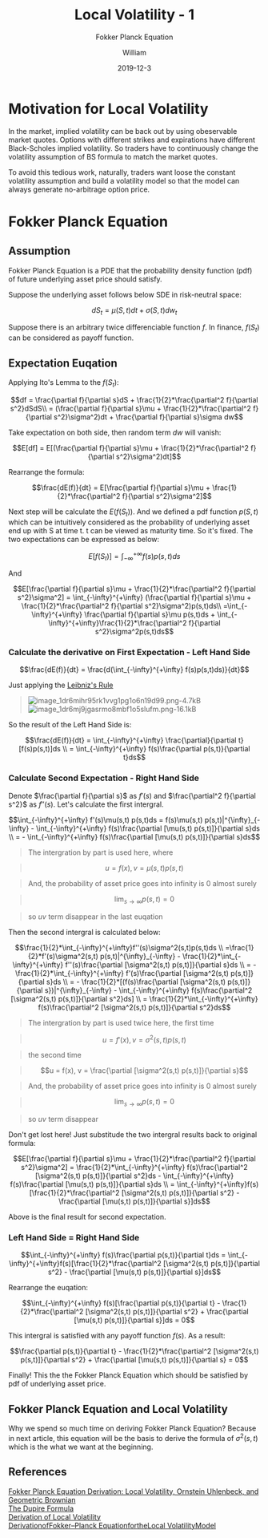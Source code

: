 ﻿---
layout:     post
title:      Local Volatility - 1
subtitle:   Fokker Planck Equation
date:       2019-12-3
author:     William
header-img: img/post-bg-2015.jpg
catalog: true
tags:
    - Volatility
    - Stochastic Calculus
    - Math
---
<script type="text/x-mathjax-config">
  MathJax.Hub.Config({
    tex2jax: { 
      inlineMath: [['$','$'], ['\\(','\\)']],
      processEscapes: true
    }
  });
  </script>
<script type="text/javascript" async
  src="https://cdnjs.cloudflare.com/ajax/libs/mathjax/2.7.5/MathJax.js?config=TeX-MML-AM_CHTML">
</script>

# Motivation for Local Volatility
In the market, implied volatility can be back out by using obeservable market quotes. Options with different strikes and expirations have different Black-Scholes implied volatility. So traders have to continuously change the volatility assumption of BS formula to match the market quotes. 

To avoid this tedious work, naturally, traders want loose the constant volatility assumption and build a volatility model so that the model can always generate no-arbitrage option price. 

# Fokker Planck Equation
## Assumption
Fokker Planck Equation is a PDE that the probability density function (pdf) of future underlying asset price should satisfy. 

Suppose the underlying asset follows below SDE in risk-neutral space:

$$dS_t = \mu(S,t)dt + \sigma(S,t)dw_t$$

Suppose there is an arbitrary twice differenciable function $f$. In finance, $f(S_t)$ can be considered as payoff function. 

## Expectation Euqation
Applying Ito's Lemma to the $f(S_t)$:

$$df = \frac{\partial f}{\partial s}dS + \frac{1}{2}*\frac{\partial^2 f}{\partial s^2}dSdS\\
= (\frac{\partial f}{\partial s}\mu + \frac{1}{2}*\frac{\partial^2 f}{\partial s^2}\sigma^2)dt + \frac{\partial f}{\partial s}\sigma dw$$

Take expectation on both side, then random term $dw$ will vanish:

$$E[df] = E[(\frac{\partial f}{\partial s}\mu + \frac{1}{2}*\frac{\partial^2 f}{\partial s^2}\sigma^2)dt]$$

Rearrange the formula:

$$\frac{dE(f)}{dt} = E[\frac{\partial f}{\partial s}\mu + \frac{1}{2}*\frac{\partial^2 f}{\partial s^2}\sigma^2]$$

Next step will be calculate the $E(f(S_t))$. And we defined a pdf function $p(S,t)$ which can be intuitively considered as the probability of underlying asset end up with S at time t. t can be viewed as maturity time. So it's fixed. The two expectations can be expressed as below:

$$E[f(S_t)] = \int_{-\infty}^{+\infty} f(s)p(s,t)ds$$

And

$$E[\frac{\partial f}{\partial s}\mu + \frac{1}{2}*\frac{\partial^2 f}{\partial s^2}\sigma^2] = \int_{-\infty}^{+\infty} (\frac{\partial f}{\partial s}\mu + \frac{1}{2}*\frac{\partial^2 f}{\partial s^2}\sigma^2)p(s,t)ds\\
=\int_{-\infty}^{+\infty} \frac{\partial f}{\partial s}\mu p(s,t)ds + \int_{-\infty}^{+\infty}\frac{1}{2}*\frac{\partial^2 f}{\partial s^2}\sigma^2p(s,t)ds$$

### Calculate the derivative on First Expectation - Left Hand Side

$$\frac{dE(f)}{dt} = \frac{d(\int_{-\infty}^{+\infty} f(s)p(s,t)ds)}{dt}$$

Just applying the [Leibniz's Rule](https://en.wikipedia.org/wiki/Leibniz_integral_rule)
>![image_1dr6mihr95rk1vvg1pg1o6n19d99.png-4.7kB][1]
>![image_1dr6mj9jgasrmo8mbf1o5slufm.png-16.1kB][2]

So the result of the Left Hand Side is:

$$\frac{dE(f)}{dt} = \int_{-\infty}^{+\infty} \frac{\partial}{\partial t}[f(s)p(s,t)]ds \\
= \int_{-\infty}^{+\infty} f(s)\frac{\partial p(s,t)}{\partial t}ds$$

### Calculate Second Expectation - Right Hand Side
Denote $\frac{\partial f}{\partial s}$ as $f'(s)$ and $\frac{\partial^2 f}{\partial s^2}$ as $f''(s)$. Let's calculate the first intergral.

$$\int_{-\infty}^{+\infty} f'(s)\mu(s,t) p(s,t)ds = f(s)\mu(s,t) p(s,t)|^{\infty}_{-\infty} - \int_{-\infty}^{+\infty} f(s)\frac{\partial [\mu(s,t) p(s,t)]}{\partial s}ds \\
= - \int_{-\infty}^{+\infty} f(s)\frac{\partial [\mu(s,t) p(s,t)]}{\partial s}ds$$

> The intergration by part is used here, where

> $$u = f(x), v = \mu(s,t) p(s,t)$$

> And, the probability of asset price goes into infinity is 0 almost surely 

> $$\lim_{s \to \infty} p(s,t) = 0$$

> so $uv$ term disappear in the last euqation

Then the second intergral is calculated below:

$$\frac{1}{2}*\int_{-\infty}^{+\infty}f''(s)\sigma^2(s,t)p(s,t)ds \\
=\frac{1}{2}*f'(s)\sigma^2(s,t) p(s,t)|^{\infty}_{-\infty} - \frac{1}{2}*\int_{-\infty}^{+\infty} f''(s)\frac{\partial [\sigma^2(s,t) p(s,t)]}{\partial s}ds \\
= - \frac{1}{2}*\int_{-\infty}^{+\infty} f'(s)\frac{\partial [\sigma^2(s,t) p(s,t)]}{\partial s}ds \\
= - \frac{1}{2}*[(f(s)\frac{\partial [\sigma^2(s,t) p(s,t)]}{\partial s})|^{\infty}_{-\infty} - \int_{-\infty}^{+\infty} f(s)\frac{\partial^2 [\sigma^2(s,t) p(s,t)]}{\partial s^2}ds] \\
= \frac{1}{2}*\int_{-\infty}^{+\infty} f(s)\frac{\partial^2 [\sigma^2(s,t) p(s,t)]}{\partial s^2}ds$$

> The intergration by part is used twice here, the first time

> $$u = f'(x), v = \sigma^2(s,t) p(s,t)$$

> the second time

> $$u = f(x), v = \frac{\partial [\sigma^2(s,t) p(s,t)]}{\partial s}$$

> And, the probability of asset price goes into infinity is 0 almost surely 

> $$\lim_{s \to \infty} p(s,t) = 0$$

> so $uv$ term disappear

Don't get lost here! Just substitude the two intergral results back to original formula:

$$E[\frac{\partial f}{\partial s}\mu + \frac{1}{2}*\frac{\partial^2 f}{\partial s^2}\sigma^2] = \frac{1}{2}*\int_{-\infty}^{+\infty} f(s)\frac{\partial^2 [\sigma^2(s,t) p(s,t)]}{\partial s^2}ds - \int_{-\infty}^{+\infty} f(s)\frac{\partial [\mu(s,t) p(s,t)]}{\partial s}ds \\
= \int_{-\infty}^{+\infty}f(s)[\frac{1}{2}*\frac{\partial^2 [\sigma^2(s,t) p(s,t)]}{\partial s^2} - \frac{\partial [\mu(s,t) p(s,t)]}{\partial s}]ds$$

Above is the final result for second expectation.

### Left Hand Side = Right Hand Side

$$\int_{-\infty}^{+\infty} f(s)\frac{\partial p(s,t)}{\partial t}ds = \int_{-\infty}^{+\infty}f(s)[\frac{1}{2}*\frac{\partial^2 [\sigma^2(s,t) p(s,t)]}{\partial s^2} - \frac{\partial [\mu(s,t) p(s,t)]}{\partial s}]ds$$

Rearrange the euqation:

$$\int_{-\infty}^{+\infty} f(s)[\frac{\partial p(s,t)}{\partial t} - \frac{1}{2}*\frac{\partial^2 [\sigma^2(s,t) p(s,t)]}{\partial s^2} + \frac{\partial [\mu(s,t) p(s,t)]}{\partial s}]ds = 0$$

This intergral is satisfied with any payoff function $f(s)$. As a result:

$$\frac{\partial p(s,t)}{\partial t} - \frac{1}{2}*\frac{\partial^2 [\sigma^2(s,t) p(s,t)]}{\partial s^2} + \frac{\partial [\mu(s,t) p(s,t)]}{\partial s} = 0$$

Finally! This the the Fokker Planck Equation which should be satisfied by pdf of underlying asset price.

## Fokker Planck Equation and Local Volatility
Why we spend so much time on deriving Fokker Planck Equation? Because in next article, this equation will be the basis to derive the formula of $\sigma^2(s,t)$ which is the what we want at the beginning.












## References
[Fokker Planck Equation Derivation: Local Volatility, Ornstein Uhlenbeck, and Geometric Brownian](https://www.youtube.com/watch?v=MmcgT6-lBoY)  
[The Dupire Formula](http://wwwf.imperial.ac.uk/~mdavis/FDM11/DUPIRE_FORMULA.PDF)  
[Derivation of Local Volatility](https://www.frouah.com/finance%20notes/Dupire%20Local%20Volatility.pdf)  
[DerivationofFokker–Planck EquationfortheLocal VolatilityModel](https://link.springer.com/content/pdf/bbm%3A978-1-137-46275-6%2F1.pdf)  



  [1]: http://static.zybuluo.com/williamhkh/ba0h7aql0urafy86a8xft7cv/image_1dr6mihr95rk1vvg1pg1o6n19d99.png
  [2]: http://static.zybuluo.com/williamhkh/inbqdqn01tznyisx6o0a8tgw/image_1dr6mj9jgasrmo8mbf1o5slufm.png
